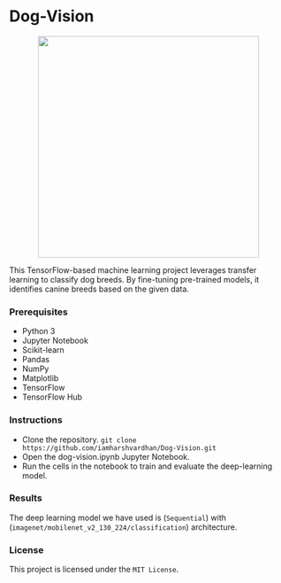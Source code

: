 # Dog-Vision

<center><img src="https://housing.com/news/wp-content/uploads/2023/07/Cute-dog-breeds-that-make-the-best-pets-f.jpg", height=400></center>

This TensorFlow-based machine learning project leverages transfer learning to classify dog breeds. By fine-tuning pre-trained models, it identifies canine breeds based on the given data.

### Prerequisites
* Python 3
* Jupyter Notebook
* Scikit-learn
* Pandas
* NumPy
* Matplotlib
* TensorFlow
* TensorFlow Hub

### Instructions
* Clone the repository.
`git clone https://github.com/iamharshvardhan/Dog-Vision.git`
* Open the dog-vision.ipynb Jupyter Notebook.
* Run the cells in the notebook to train and evaluate the deep-learning model.

### Results
The deep learning model we have used is (`Sequential`) with (`imagenet/mobilenet_v2_130_224/classification`) architecture.

### License
This project is licensed under the `MIT License`.
